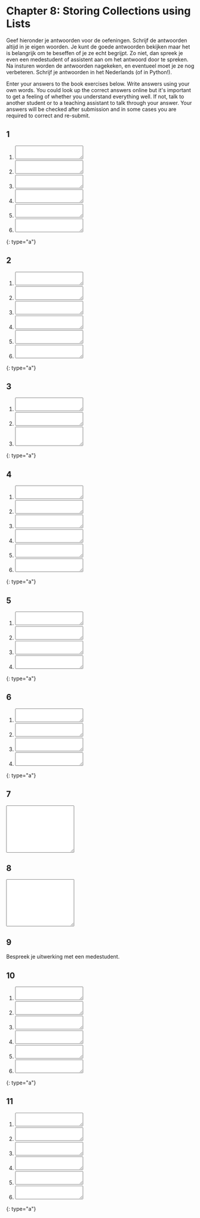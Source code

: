# Chapter 8: Storing Collections using Lists

Geef hieronder je antwoorden voor de oefeningen. Schrijf de antwoorden altijd in je eigen woorden. Je kunt de goede antwoorden bekijken maar het is belangrijk om te beseffen of je ze echt begrijpt. Zo niet, dan spreek je even een medestudent of assistent aan om het antwoord door te spreken. Na insturen worden de antwoorden nagekeken, en eventueel moet je ze nog verbeteren. Schrijf je antwoorden in het Nederlands (of in Python!).

Enter your answers to the book exercises below. Write answers using your own words. You could look up the correct answers online but it's important to get a feeling of whether you understand everything well. If not, talk to another student or to a teaching assistant to talk through your answer. Your answers will be checked after submission and in some cases you are required to correct and re-submit.

## 1

1. <textarea name="form[q1a]" rows="2" required></textarea>
1. <textarea name="form[q1b]" rows="2" required></textarea>
1. <textarea name="form[q1c]" rows="2" required></textarea>
1. <textarea name="form[q1d]" rows="2" required></textarea>
1. <textarea name="form[q1e]" rows="2" required></textarea>
1. <textarea name="form[q1f]" rows="2" required></textarea>
{: type="a"}

## 2

1. <textarea name="form[q2a]" rows="2" required></textarea>
1. <textarea name="form[q2b]" rows="2" required></textarea>
1. <textarea name="form[q2c]" rows="2" required></textarea>
1. <textarea name="form[q2d]" rows="2" required></textarea>
1. <textarea name="form[q2e]" rows="2" required></textarea>
1. <textarea name="form[q2f]" rows="2" required></textarea>
{: type="a"}

## 3

1. <textarea name="form[q3a]" rows="2" required></textarea>
1. <textarea name="form[q3b]" rows="2" required></textarea>
1. <textarea name="form[q3c]" rows="3" required></textarea>
{: type="a"}

## 4

1. <textarea name="form[q4a]" rows="2" required></textarea>
1. <textarea name="form[q4b]" rows="2" required></textarea>
1. <textarea name="form[q4c]" rows="2" required></textarea>
1. <textarea name="form[q4d]" rows="2" required></textarea>
1. <textarea name="form[q4e]" rows="2" required></textarea>
1. <textarea name="form[q4f]" rows="2" required></textarea>
{: type="a"}

## 5

1. <textarea name="form[q5a]" rows="2" required></textarea>
1. <textarea name="form[q5b]" rows="2" required></textarea>
1. <textarea name="form[q5c]" rows="2" required></textarea>
1. <textarea name="form[q5d]" rows="2" required></textarea>
{: type="a"}

## 6

1. <textarea name="form[q6a]" rows="2" required></textarea>
1. <textarea name="form[q6b]" rows="2" required></textarea>
1. <textarea name="form[q6c]" rows="2" required></textarea>
1. <textarea name="form[q6d]" rows="2" required></textarea>
{: type="a"}

## 7

<textarea name="form[q7]" rows="8" required></textarea>

## 8

<textarea name="form[q8]" rows="8" required></textarea>

## 9

Bespreek je uitwerking met een medestudent.

## 10

1. <textarea name="form[q10a]" rows="2" required></textarea>
1. <textarea name="form[q10b]" rows="2" required></textarea>
1. <textarea name="form[q10c]" rows="2" required></textarea>
1. <textarea name="form[q10d]" rows="2" required></textarea>
1. <textarea name="form[q10e]" rows="2" required></textarea>
1. <textarea name="form[q10f]" rows="2" required></textarea>
{: type="a"}

## 11

1. <textarea name="form[q11a]" rows="2" required></textarea>
1. <textarea name="form[q11b]" rows="2" required></textarea>
1. <textarea name="form[q11c]" rows="2" required></textarea>
1. <textarea name="form[q11d]" rows="2" required></textarea>
1. <textarea name="form[q11e]" rows="2" required></textarea>
1. <textarea name="form[q11f]" rows="2" required></textarea>
{: type="a"}
